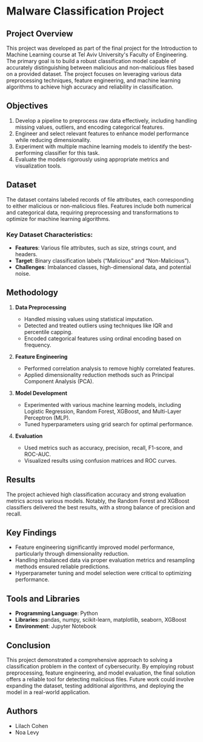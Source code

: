 # Malware Classification Project

## Project Overview
This project was developed as part of the final project for the Introduction to Machine Learning course at Tel Aviv University's Faculty of Engineering. The primary goal is to build a robust classification model capable of accurately distinguishing between malicious and non-malicious files based on a provided dataset. The project focuses on leveraging various data preprocessing techniques, feature engineering, and machine learning algorithms to achieve high accuracy and reliability in classification.

## Objectives
1. Develop a pipeline to preprocess raw data effectively, including handling missing values, outliers, and encoding categorical features.
2. Engineer and select relevant features to enhance model performance while reducing dimensionality.
3. Experiment with multiple machine learning models to identify the best-performing classifier for this task.
4. Evaluate the models rigorously using appropriate metrics and visualization tools.

## Dataset
The dataset contains labeled records of file attributes, each corresponding to either malicious or non-malicious files. Features include both numerical and categorical data, requiring preprocessing and transformations to optimize for machine learning algorithms.

### Key Dataset Characteristics:
- **Features**: Various file attributes, such as size, strings count, and headers.
- **Target**: Binary classification labels (“Malicious” and “Non-Malicious”).
- **Challenges**: Imbalanced classes, high-dimensional data, and potential noise.

## Methodology
1. **Data Preprocessing**
   - Handled missing values using statistical imputation.
   - Detected and treated outliers using techniques like IQR and percentile capping.
   - Encoded categorical features using ordinal encoding based on frequency.

2. **Feature Engineering**
   - Performed correlation analysis to remove highly correlated features.
   - Applied dimensionality reduction methods such as Principal Component Analysis (PCA).

3. **Model Development**
   - Experimented with various machine learning models, including Logistic Regression, Random Forest, XGBoost, and Multi-Layer Perceptron (MLP).
   - Tuned hyperparameters using grid search for optimal performance.

4. **Evaluation**
   - Used metrics such as accuracy, precision, recall, F1-score, and ROC-AUC.
   - Visualized results using confusion matrices and ROC curves.

## Results
The project achieved high classification accuracy and strong evaluation metrics across various models. Notably, the Random Forest and XGBoost classifiers delivered the best results, with a strong balance of precision and recall.

## Key Findings
- Feature engineering significantly improved model performance, particularly through dimensionality reduction.
- Handling imbalanced data via proper evaluation metrics and resampling methods ensured reliable predictions.
- Hyperparameter tuning and model selection were critical to optimizing performance.

## Tools and Libraries
- **Programming Language**: Python
- **Libraries**: pandas, numpy, scikit-learn, matplotlib, seaborn, XGBoost
- **Environment**: Jupyter Notebook

## Conclusion
This project demonstrated a comprehensive approach to solving a classification problem in the context of cybersecurity. By employing robust preprocessing, feature engineering, and model evaluation, the final solution offers a reliable tool for detecting malicious files. Future work could involve expanding the dataset, testing additional algorithms, and deploying the model in a real-world application.

## Authors
- Lilach Cohen
- Noa Levy

